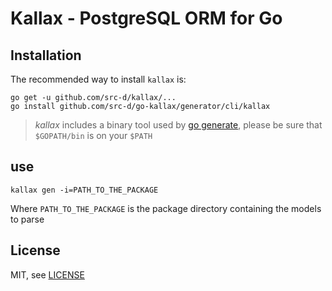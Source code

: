 Kallax - PostgreSQL ORM for Go
=============================

Installation
------------

The recommended way to install `kallax` is:

```
go get -u github.com/src-d/kallax/...
go install github.com/src-d/go-kallax/generator/cli/kallax
```

> *kallax* includes a binary tool used by [go generate](http://blog.golang.org/generate),
please be sure that `$GOPATH/bin` is on your `$PATH`

use
---
```
kallax gen -i=PATH_TO_THE_PACKAGE
```
Where `PATH_TO_THE_PACKAGE` is the package directory containing the models to parse

License
-------

MIT, see [LICENSE](LICENSE)
